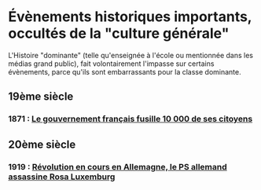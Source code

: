 # Évènements historiques importants, occultés de la "culture générale"

L'Histoire "dominante" (telle qu'enseignée à l'école ou mentionnée dans les médias grand public), fait volontairement l'impasse sur certains évènements, parce qu'ils sont embarrassants pour la classe dominante.

## 19ème siècle

### 1871 : [Le gouvernement français fusille 10 000 de ses citoyens](evenements/commune_de_paris.md)

## 20ème siècle

### 1919 : [Révolution en cours en Allemagne, le PS allemand assassine Rosa Luxemburg](evenements/revolution_allemande.md)
